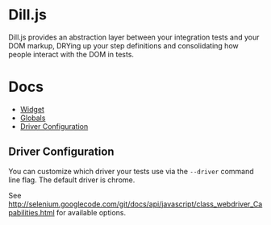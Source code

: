 Dill.js
=====

Dill.js provides an abstraction layer between your integration tests and your DOM markup, DRYing up your step definitions and consolidating how people interact with the DOM in tests.


# Docs
* [Widget](docs/widget.md)
* [Globals](docs/globals.md)
* [Driver Configuration](#driver-configuration)


## Driver Configuration
You can customize which driver your tests use via the `--driver` command line flag. The default driver is chrome.

See http://selenium.googlecode.com/git/docs/api/javascript/class_webdriver_Capabilities.html for available options.

